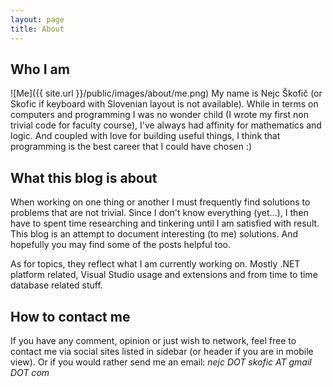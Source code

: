 ```yaml
---
layout: page
title: About
---
```


## Who I am

![Me]({{ site.url }}/public/images/about/me.png)
My name is Nejc Škofič (or Skofic if keyboard with Slovenian layout is not available).
While in terms on computers and programming I was no wonder child (I wrote my first
non trivial code for faculty course), I've always had affinity for mathematics and
logic. And coupled with love for building useful things, I think that programming
is the best career that I could have chosen :)

## What this blog is about

When working on one thing or another I must frequently find solutions to problems
that are not trivial. Since I don't know everything (yet...), I then have to spent
time researching and tinkering until I am satisfied with result. This blog is
an attempt to document interesting (to me) solutions. And hopefully you may find some
of the posts helpful too.

As for topics, they reflect what I am currently working on. Mostly .NET platform
related, Visual Studio usage and extensions and from time to time database
related stuff.

## How to contact me

If you have any comment, opinion or just wish to network, feel free to contact me
via social sites listed in sidebar (or header if you are in mobile view). Or if you
would rather send me an email: _nejc DOT skofic AT gmail DOT com_
